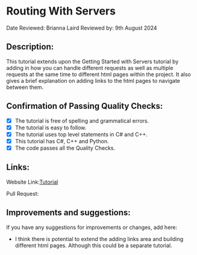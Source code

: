 # Routing With Servers

Date Reviewed: Brianna Laird
Reviewed by: 9th August 2024

## Description:

This tutorial extends upon the Getting Started with Servers tutorial by adding in how you can handle different requests as well as multiple requests at the same time to different html pages within the project. It also gives a brief explanation on adding links to the html pages to navigate between them.


## Confirmation of Passing Quality Checks:

- [X] The tutorial is free of spelling and grammatical errors.
- [X] The tutorial is easy to follow.
- [X] The tutorial uses top level statements in C# and C++.
- [X] This tutorial has C#, C++ and Python.
- [X] The code passes all the Quality Checks.

## Links:

Website Link:[Tutorial](https://splashkit.io/guides/networking/1-routing-with-servers/)

Pull Request:

## Improvements and suggestions:

If you have any suggestions for improvements or changes, add here:

- I think there is potential to extend the adding links area and building different html pages. Although this could be a separate tutorial.
